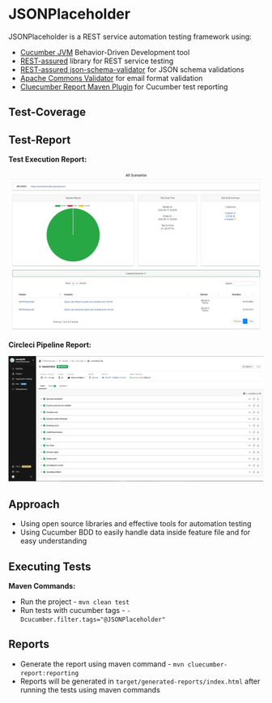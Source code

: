 # JSONPlaceholder

JSONPlaceholder is a REST service automation testing framework using:

- [Cucumber JVM](https://cucumber.io/) Behavior-Driven Development tool
- [REST-assured](http://rest-assured.io/) library for REST service testing
- [REST-assured json-schema-validator](https://javadoc.io/doc/io.rest-assured/json-schema-validator/latest/index.html) for JSON schema validations
- [Apache Commons Validator](https://commons.apache.org/proper/commons-validator/) for email format validation
- [Cluecumber Report Maven Plugin](https://github.com/trivago/cluecumber-report-plugin) for Cucumber test reporting

## Test-Coverage


## Test-Report

**Test Execution Report:**

![Report](/images/Report_Image.png)  

**Circleci Pipeline Report:**

![Report](/images/circleci_report.png)  

## Approach

- Using open source libraries and effective tools for automation testing
- Using Cucumber BDD to easily handle data inside feature file and for easy understanding

## Executing Tests

**Maven Commands:**

- Run the project - `mvn clean test`
- Run tests with cucumber tags - `-Dcucumber.filter.tags="@JSONPlaceholder"`

## Reports

- Generate the report using maven command - `mvn cluecumber-report:reporting`
- Reports will be generated in `target/generated-reports/index.html` after running the tests using maven commands